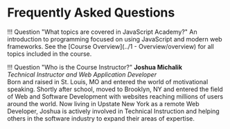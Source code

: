 # Frequently Asked Questions

!!! Question "What topics are covered in JavaScript Academy?"
    An introduction to programming focused on using JavaScript and modern web frameworks. See the [Course Overview](../1 - Overview/overview) for all topics included in the course.

!!! Question "Who is the Course Instructor?"
    **Joshua Michalik**    
    *Technical Instructor and Web Application Developer*    
    Born and raised in St. Louis, MO and entered the world of motivational speaking. Shortly after school, moved to Brooklyn, NY and entered the field of Web and Software Development with websites reaching millions of users around the world. Now living in Upstate New York as a remote Web Developer, Joshua is actively involved in Technical Instruction and helping others in the software industry to expand their areas of expertise.